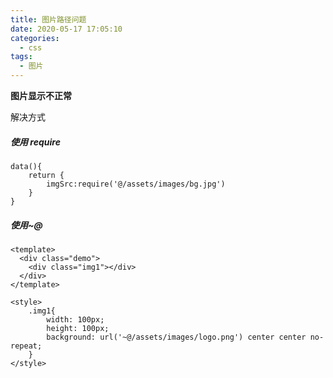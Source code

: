 ```yaml
---
title: 图片路径问题
date: 2020-05-17 17:05:10
categories:
  - css
tags:
  - 图片
---
```


**图片显示不正常**

<!-- more -->

解决方式

##### 使用 require

```
data(){
    return {
        imgSrc:require('@/assets/images/bg.jpg')
    }
}
```

##### 使用~@

```
<template>
  <div class="demo">
    <div class="img1"></div>
  </div>
</template>

<style>
    .img1{
        width: 100px;
        height: 100px;
        background: url('~@/assets/images/logo.png') center center no-repeat;
    }
</style>
```
